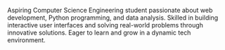 Aspiring Computer Science Engineering student passionate about web development, Python programming, and data analysis. Skilled in building interactive user interfaces and solving real-world problems through innovative solutions. Eager to learn and grow in a dynamic tech environment.
